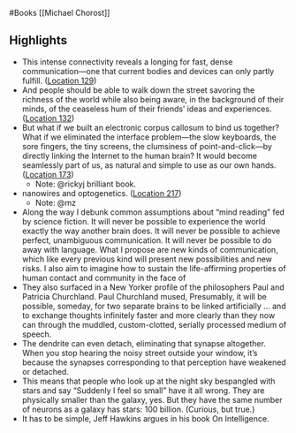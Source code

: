 #Books 
[[Michael Chorost]]


## Highlights
- This intense connectivity reveals a longing for fast, dense communication—one that current bodies and devices can only partly fulfill. ([Location 129](https://readwise.io/to_kindle?action=open&asin=B0043RSK6C&location=129))
- And people should be able to walk down the street savoring the richness of the world while also being aware, in the background of their minds, of the ceaseless hum of their friends’ ideas and experiences. ([Location 132](https://readwise.io/to_kindle?action=open&asin=B0043RSK6C&location=132))
- But what if we built an electronic corpus callosum to bind us together? What if we eliminated the interface problem—the slow keyboards, the sore fingers, the tiny screens, the clumsiness of point-and-click—by directly linking the Internet to the human brain? It would become seamlessly part of us, as natural and simple to use as our own hands. ([Location 173](https://readwise.io/to_kindle?action=open&asin=B0043RSK6C&location=173))
    - Note: @rickyj brilliant book.
- nanowires and optogenetics. ([Location 217](https://readwise.io/to_kindle?action=open&asin=B0043RSK6C&location=217))
    - Note: @mz
- Along the way I debunk common assumptions about “mind reading” fed by science fiction. It will never be possible to experience the world exactly the way another brain does. It will never be possible to achieve perfect, unambiguous communication. It will never be possible to do away with language. What I propose are new kinds of communication, which like every previous kind will present new possibilities and new risks. I also aim to imagine how to sustain the life-affirming properties of human contact and community in the face of
- They also surfaced in a New Yorker profile of the philosophers Paul and Patricia Churchland. Paul Churchland mused, Presumably, it will be possible, someday, for two separate brains to be linked artificially … and to exchange thoughts infinitely faster and more clearly than they now can through the muddled, custom-clotted, serially processed medium of speech.
- The dendrite can even detach, eliminating that synapse altogether. When you stop hearing the noisy street outside your window, it’s because the synapses corresponding to that perception have weakened or detached.
- This means that people who look up at the night sky bespangled with stars and say “Suddenly I feel so small” have it all wrong. They are physically smaller than the galaxy, yes. But they have the same number of neurons as a galaxy has stars: 100 billion. (Curious, but true.)
- It has to be simple, Jeff Hawkins argues in his book On Intelligence.